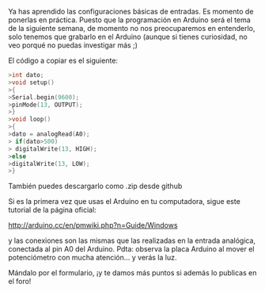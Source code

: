 Ya has aprendido las configuraciones básicas de entradas. Es momento de ponerlas en práctica. Puesto que la programación en Arduino será el tema de la siguiente semana, de momento no nos preocuparemos en entenderlo, solo tenemos que grabarlo en el Arduino (aunque si tienes curiosidad, no veo porqué no puedas investigar más ;)

El código a copiar es el siguiente:

```ino
>int dato;  
>void setup()  
>{  
>Serial.begin(9600);   
>pinMode(13, OUTPUT);  
>}  
>void loop()  
>{  
>dato = analogRead(A0);    
> if(dato>500)  
> digitalWrite(13, HIGH);  
>else  
>digitalWrite(13, LOW);  
>}
```

También puedes descargarlo como .zip desde github

Si es la primera vez que usas el Arduino en tu computadora, sigue este tutorial de la página oficial:

<http://arduino.cc/en/pmwiki.php?n=Guide/Windows>

y las conexiones son las mismas que las realizadas en la entrada analógica, conectada al pin A0 del Arduino.
Pdta: observa la placa Arduino al mover el potenciómetro con mucha atención... y verás la luz.

Mándalo por el formulario, ¡y te damos más puntos si además lo publicas en el foro!
